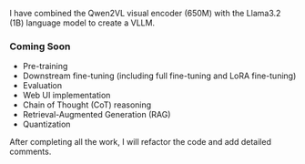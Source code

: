 I have combined the Qwen2VL visual encoder (650M) with the Llama3.2 (1B) language model to create a VLLM.

### Coming Soon

- Pre-training
- Downstream fine-tuning (including full fine-tuning and LoRA fine-tuning)
- Evaluation
- Web UI implementation
- Chain of Thought (CoT) reasoning
- Retrieval-Augmented Generation (RAG)
- Quantization

After completing all the work, I will refactor the code and add detailed comments.
